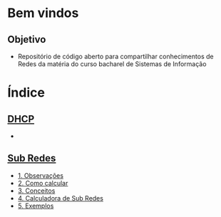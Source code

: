 # Bem vindos

## Objetivo
- Repositório de código aberto para compartilhar conhecimentos de Redes da matéria do curso bacharel de Sistemas de Informação


# Índice

## [DHCP](https://github.com/Abnerlucasm/redes1/tree/DHCP)
- 

## [Sub Redes](https://github.com/Abnerlucasm/redes1/blob/master/sub-rede.md)
- [1. Observações](#observações)
- [2. Como calcular](#como-calcular)
- [3. Conceitos](#conceitos)
- [4. Calculadora de Sub Redes](#calculadora-de-sub-redes)
- [5. Exemplos](#exemplos)
